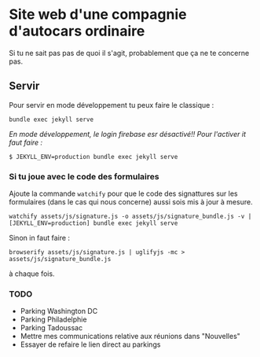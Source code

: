 # Site web d'une compagnie d'autocars ordinaire

Si tu ne sait pas pas de quoi il s'agit, probablement que ça ne te concerne pas.

## Servir

Pour servir en mode développement tu peux faire le classique :

```
bundle exec jekyll serve
```

*En mode développement, le login firebase esr désactivé!! Pour l'activer it faut faire :*

```
$ JEKYLL_ENV=production bundle exec jekyll serve
```

### Si tu joue avec le code des formulaires


Ajoute la commande `watchify` pour que le code des signattures sur les formulaires (dans le cas qui nous concerne) aussi sois mis à jour à mesure.

```
watchify assets/js/signature.js -o assets/js/signature_bundle.js -v | [JEKYLL_ENV=production] bundle exec jekyll serve
```

Sinon in faut faire :

```
browserify assets/js/signature.js | uglifyjs -mc > assets/js/signature_bundle.js
```  

à chaque fois.


### TODO

- Parking Washington DC
- Parking Philadelphie
- Parking Tadoussac
- Mettre mes communications relative aux réunions dans "Nouvelles"
- Essayer de refaire le lien direct au parkings
